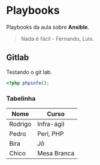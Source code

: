 # Playbooks

Playbooks da aula sobre **Ansible**.

> Nada é fácil - Fernando, Luis.


## Gitlab

Testando o git lab.

```php
<?php phpinfo();
```

### Tabelinha

| Nome | Curso |
|------|-------|
| Rodrigo | Infra-ágil |
| Pedro | Perl, PHP |
| Bira | Jô |
| Chico | Mesa Branca |
